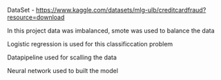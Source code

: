 DataSet - https://www.kaggle.com/datasets/mlg-ulb/creditcardfraud?resource=download



In this project data was imbalanced, smote was used to balance the data


Logistic regression is used for this classificcation problem



Datapipeline used for scalling the data


Neural network used to built the model
